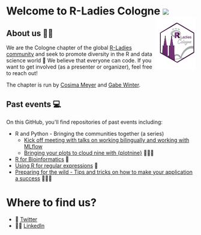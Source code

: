 # Welcome to R-Ladies Cologne <img src="https://raw.githubusercontent.com/thepranaygupta/thepranaygupta/main/src/wave.gif" width="30px"> <img src='https://github.com/rladiescologne/.github/blob/main/profile/R-Ladies_Cologne.png' align="right" height="139" />  

## About us 👩‍💻

We are the Cologne chapter of the global [R-Ladies community](https://twitter.com/rladiesglobal) and seek to promote diversity in the R and data science world 💜 
We believe that everyone can code. If you want to get involved (as a presenter or organizer), feel free to reach out! 

The chapter is run by [Cosima Meyer](https://twitter.com/cosima_meyer) and [Gabe Winter](https://twitter.com/gbwinter). 

## Past events 💻

On this GitHub, you'll find repositories of past events including:

- R and Python - Bringing the communities together (a series)
   - [Kick off meeting with talks on working bilingually and working with MLflow](https://github.com/rladiescologne/r-and-python-bridging-communities)
   - [Bringing your plots to cloud nine with {plotnine}](https://github.com/rladiescologne/plotnine) 👩🏻‍🎨
- [R for Bioinformatics](https://github.com/rladiescologne/R-for-Bioinformatics) 🧬
- [Using R for regular expressions](https://github.com/rladiescologne/Using-R-for-Regular-Expressions) 💬
- [Preparing for the wild - Tips and tricks on how to make your application a success](https://youtu.be/uwJAwpFfZjU) 👩🏼‍💼

# Where to find us?
- 🐥 [Twitter](https://twitter.com/rladies_cologne)
- 👩‍💼 [LinkedIn](https://www.linkedin.com/company/r-ladies-cologne/)
